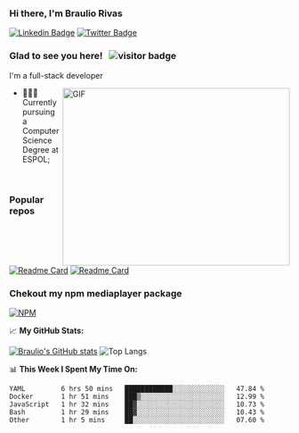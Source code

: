 ### Hi there, I'm Braulio Rivas
[![Linkedin Badge](https://img.shields.io/badge/-LinkedIn-0e76a8?style=flat-square&logo=Linkedin&logoColor=white)](https://www.linkedin.com/in/braulio-rivas-abad/)
[![Twitter Badge](https://img.shields.io/badge/-Twitter-00acee?style=flat-square&logo=Twitter&logoColor=white)](https://twitter.com/brolio04)

### Glad to see you here! &nbsp; ![visitor badge](https://visitor-badge.glitch.me/badge?page_id=brauliorivas)

I'm a full-stack developer


<img align="right" alt="GIF" src="https://github.com/Gapur/Gapur/blob/master/coding.gif?raw=true" width="408" height="318" />

- 👨🏻‍💻 Currently pursuing a Computer Science Degree at ESPOL;

</br>

### Popular repos
[![Readme Card](https://github-readme-stats.vercel.app/api/pin/?username=brauliorivas&repo=countrieshub)](https://github.com/brauliorivas/countrieshub)
[![Readme Card](https://github-readme-stats.vercel.app/api/pin/?username=brauliorivas&repo=pokedex-interactivo)](https://github.com/brauliorivas/pokedex-interactivo)

### Chekout my npm mediaplayer package
[![NPM](https://img.shields.io/badge/NPM-%23000000.svg?style=for-the-badge&logo=npm&logoColor=white)](https://www.npmjs.com/package/@braulio0000/mediaplayer)


📈 **My GitHub Stats:**

[![Braulio's GitHub stats](https://github-readme-stats.vercel.app/api?username=brauliorivas&theme=tokyonight)](https://github.com/brauliorivas) ![Top Langs](https://github-readme-stats.vercel.app/api/top-langs/?username=brauliorivas&layout=compact&theme=radical)


📊 **This Week I Spent My Time On:**
<!--START_SECTION:waka-->

```text
YAML         6 hrs 50 mins   ████████████░░░░░░░░░░░░░   47.84 %
Docker       1 hr 51 mins    ███▒░░░░░░░░░░░░░░░░░░░░░   12.99 %
JavaScript   1 hr 32 mins    ██▓░░░░░░░░░░░░░░░░░░░░░░   10.73 %
Bash         1 hr 29 mins    ██▓░░░░░░░░░░░░░░░░░░░░░░   10.43 %
Other        1 hr 5 mins     ██░░░░░░░░░░░░░░░░░░░░░░░   07.60 %
```

<!--END_SECTION:waka-->
